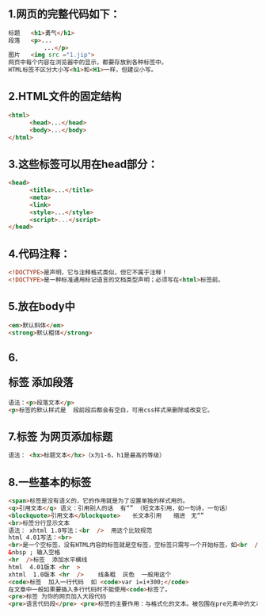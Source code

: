 ## 1.网页的完整代码如下：
```html
标题   <h1>勇气</h1>
段落   <p>...
          ...</p>
图片   <img src ="1.jip">
网页中每个内容在浏览器中的显示，都要存放到各种标签中。
HTML标签不区分大小写<h1>和<H1>一样，但建议小写。
```

## 2.HTML文件的固定结构
```html
<html>
      <head>...</head>
      <body>...</body>
</html>
```

## 3.这些标签可以用在head部分：
```html
<head>
      <title>...</title>
      <meta>
      <link>
      <style>...</style>
      <script>...</script>
</head>
```

## 4.代码注释：<!--注释文字-->
```html
<!DOCTYPE>是声明，它与注释格式类似，但它不属于注释！
<!DOCTYPE>是一种标准通用标记语言的文档类型声明；必须写在<html>标签前。
```

## 5.放在body中 
```html
<em>默认斜体</em>
<strong>默认粗体</strong>
```
  
## 6.<p>标签  添加段落
```html
语法：<p>段落文本</p>
<p>标签的默认样式是  段前段后都会有空白，可用css样式来删除或改变它。
```
  
## 7.<hx>标签  为网页添加标题
```html
语法： <hx>标题文本</hx>（x为1-6，h1是最高的等级）
```
  
## 8.一些基本的标签
```html
<span>标签是没有语义的，它的作用就是为了设置单独的样式用的。
<q>引用文本</q> 语义：引用别人的话  有“” （短文本引用，如一句诗，一句话）
<blockquote>引用文本</blockquote>　　长文本引用　　缩进　无“”
<br>标签分行显示文本
语法： xhtml 1.0写法：<br  />  用这个比较规范
html 4.01写法：<br>
<br>是一个空标签，没有HTML内容的标签就是空标签，空标签只需写一个开始标签，如<br  />,<hr  />,<img  />.html是忽略回车和空格的。
&nbsp ; 输入空格
<hr  />标签  添加水平横线
html  4.01版本 <hr  >
xhtml  1.0版本 <hr  />    线条粗  灰色  一般用这个
<code>标签  加入一行代码  如 <code>var i=i+300;</code>
在文章中一般如果要插入多行代码时不能使用<code>标签了。
<pre>标签 为你的网页加入大段代码
<pre>语言代码段</pre> <pre>标签的主要作用：与格式化的文本。被包围在pre元素中的文本通常 会保留空格和换行符。  <pre>标签不只是为显示计算机的源代码时用的，在你需要在网页中于预显示格式时都可以使用它，只是<pre>标签的一个常见应用就是用来展示计算机的源代码。
```